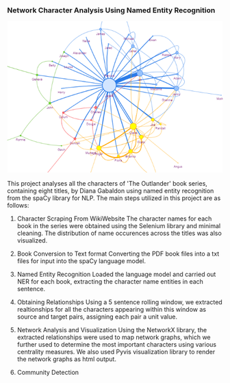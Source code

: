 ### Network Character Analysis Using Named Entity Recognition
![Community Detection Image](/comm_detection.png)

This project analyses all the characters of 'The Outlander' book series, containing eight titles, by Diana Gabaldon using named entity recognition from the spaCy library for NLP. The main steps utilized in this project are as follows:

1. Character Scraping From WikiWebsite
The character names for each book in the series were obtained using the Selenium library and minimal cleaning. The distribution of name occurences across the titles was also visualized.

2. Book Conversion to Text format
Converting the PDF book files into a txt files for input into the spaCy language model.

3. Named Entity Recognition
Loaded the language model and carried out NER for each book, extracting the character name entities in each sentence.

4. Obtaining Relationships
Using a 5 sentence rolling window, we extracted realtionships for all the characters appearing within this window as source and target pairs, assigning each pair a unit value.

5. Network Analysis and Visualization
Using the NetworkX library, the extracted relationships were used to map network graphs, which we further used to determine the most important characters using various centrality measures. We also used Pyvis visualization library to render the network graphs as html output.

6. Community Detection
